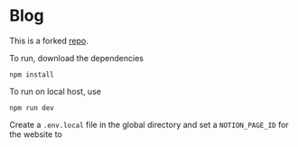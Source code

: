 # Blog

This is a forked <a href="https://github.com/morethanmin/morethan-log"> repo</a>.

To run, download the dependencies

```
npm install
```


To run on local host, use
```
npm run dev
```

Create a `.env.local` file in the global directory and set a `NOTION_PAGE_ID` for the website to 
